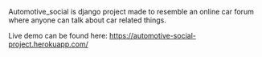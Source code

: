 Automotive_social is django project made to resemble an online car forum where anyone can talk about car related things.

Live demo can be found here: https://automotive-social-project.herokuapp.com/


